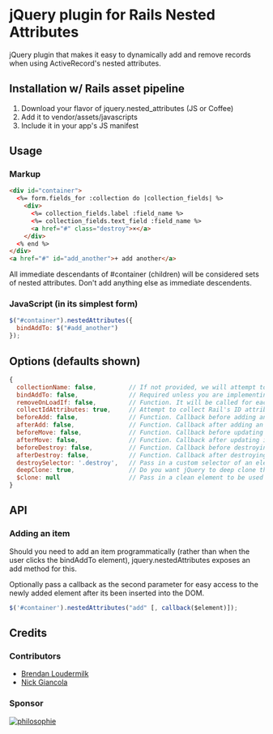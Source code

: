 # jQuery plugin for Rails Nested Attributes

jQuery plugin that makes it easy to dynamically add and remove records when using ActiveRecord's nested attributes.

## Installation w/ Rails asset pipeline

1. Download your flavor of jquery.nested_attributes (JS or Coffee)
2. Add it to vendor/assets/javascripts
3. Include it in your app's JS manifest

## Usage

### Markup

```html
<div id="container">
  <%= form.fields_for :collection do |collection_fields| %>
    <div>
      <%= collection_fields.label :field_name %>
      <%= collection_fields.text_field :field_name %>
      <a href="#" class="destroy">×</a>
    </div>
  <% end %>
</div>
<a href="#" id="add_another">+ add another</a>
```

All immediate descendants of #container (children) will be considered sets of
nested attributes. Don't add anything else as immediate descendents.

### JavaScript (in its simplest form)

```javascript
$("#container").nestedAttributes({
  bindAddTo: $("#add_another")
});
```

## Options (defaults shown)

```javascript
{
  collectionName: false,         // If not provided, we will attempt to autodetect. Provide this for complex collection names
  bindAddTo: false,              // Required unless you are implementing your own add handler (see API below). The single DOM element that when clicked will add another set of fields
  removeOnLoadIf: false,         // Function. It will be called for each existing item, return true to remove that item
  collectIdAttributes: true,     // Attempt to collect Rail's ID attributes
  beforeAdd: false,              // Function. Callback before adding an item
  afterAdd: false,               // Function. Callback after adding an item
  beforeMove: false,             // Function. Callback before updating indexes on an item
  afterMove: false,              // Function. Callback after updating indexes on an item
  beforeDestroy: false,          // Function. Callback before destroying an item
  afterDestroy: false,           // Function. Callback after destroying an item
  destroySelector: '.destroy',   // Pass in a custom selector of an element in each item that will destroy that item when clicked
  deepClone: true,               // Do you want jQuery to deep clone the element? Deep clones preserve events. Undesirable when using BackBone views for each element.
  $clone: null                   // Pass in a clean element to be used when adding new items. Useful when using plugins like jQuery UI Datepicker or Select2. Use in conjunction with `afterAdd`.
}
```

## API

### Adding an item

Should you need to add an item programmatically (rather than when the user clicks
the bindAddTo element), jquery.nestedAttributes exposes an add method for this.

Optionally pass a callback as the second parameter for easy access to the
newly added element after its been inserted into the DOM.

```javascript
$('#container').nestedAttributes("add" [, callback($element)]);
```

## Credits

### Contributors

* [Brendan Loudermilk](http://github.com/bloudermilk)
* [Nick Giancola](http://github.com/patbenatar)

### Sponsor

[![philosophie](http://patbenatar.github.io/showoff/images/philosophie.png)](http://gophilosophie.com)